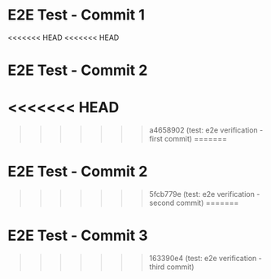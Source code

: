 # E2E Test - Commit 1
<<<<<<< HEAD
<<<<<<< HEAD
# E2E Test - Commit 2
<<<<<<< HEAD
=======
>>>>>>> a4658902 (test: e2e verification - first commit)
=======
# E2E Test - Commit 2
>>>>>>> 5fcb779e (test: e2e verification - second commit)
=======
# E2E Test - Commit 3
>>>>>>> 163390e4 (test: e2e verification - third commit)
